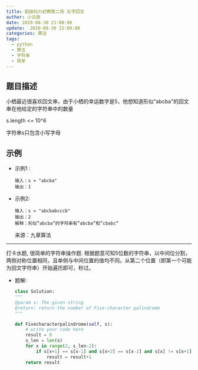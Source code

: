 ```yaml
---
title: 超级码力初赛第二场 五字回文
author: 小云吞
date: 2020-08-30 21:00:00
update:  2020-08-30 21:00:00
categories: 算法
tags: 
  - python
  - 算法
  - 字符串
  - 简单
---
```


## 题目描述
小栖最近很喜欢回文串，由于小栖的幸运数字是5，他想知道形似“abcba"的回文串在他给定的字符串中的数量

s.length <= 10^6

字符串s只包含小写字母


## 示例
- 示例1 :
    ```
    输入：s = "abcba"
    输出：1
    ```
- 示例2:
    ```
    输入：s = "abcbabcccb"
    输出：2
    解释：形似”abcba“的字符串有”abcba“和”cbabc“
    ```

    来源：九章算法
    

---
打卡水题, 很简单的字符串操作题. 根据题意可知5位数的字符串，以中间位分割，两侧对称位置相同，且单侧与中间位置的值均不同。从第二个位置（即第一个可能为回文字符串）开始遍历即可，秒过。
- 题解:

    ```python
    class Solution:
    """
    @param s: The given string
    @return: return the number of Five-character palindrome
    """

    def Fivecharacterpalindrome(self, s):
        # write your code here
        result = 0
        s_len = len(s)
        for x in range(2, s_len-2):
            if s[x+1] == s[x-1] and s[x+2] == s[x-2] and s[x] != s[x+1] and  s[x] != s[x+2] and s[x+1] != s[x+2]:
                result = result+1
        return result
    ```
